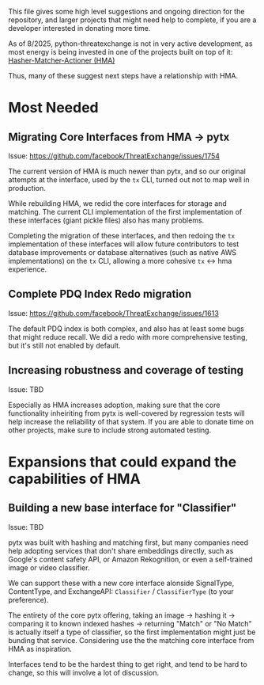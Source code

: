 This file gives some high level suggestions and ongoing direction for the repository, and larger projects that might need help to complete, if you are a developer interested in donating more time.

As of 8/2025, python-threatexchange is not in very active development, as most energy is being invested in one of the projects built on top of it: [Hasher-Matcher-Actioner (HMA)](https://github.com/facebook/ThreatExchange/new/main/hasher-matcher-actioner)

Thus, many of these suggest next steps have a relationship with HMA.


# Most Needed
## Migrating Core Interfaces from HMA -> pytx
Issue: https://github.com/facebook/ThreatExchange/issues/1754

The current version of HMA is much newer than pytx, and so our original attempts at the interface, used by the `tx` CLI, turned out not to map well in production. 

While rebuilding HMA, we redid the core interfaces for storage and matching. The current CLI implementation of the first implementation of these interfaces (giant pickle files) also has many problems.

Completing the migration of these interfaces, and then redoing the `tx` implementation of these interfaces will allow future contributors to test database improvements or database alternatives (such as native AWS implementations) on the `tx` CLI, allowing a more cohesive `tx` <-> hma experience.

## Complete PDQ Index Redo migration
Issue: https://github.com/facebook/ThreatExchange/issues/1613

The default PDQ index is both complex, and also has at least some bugs that might reduce recall. We did a redo with more comprehensive testing, but it's still not enabled by default.

## Increasing robustness and coverage of testing
Issue: TBD

Especially as HMA increases adoption, making sure that the core functionality inheiriting from pytx is well-covered by regression tests will help increase the reliability of that system. If you are able to donate time on other projects, make sure to include strong automated testing. 

# Expansions that could expand the capabilities of HMA
## Building a new base interface for "Classifier"
Issue: TBD

pytx was built with hashing and matching first, but many companies need help adopting services that don't share embeddings directly, such as Google's content safety API, or Amazon Rekognition, or even a self-trained image or video classifier.

We can support these with a new core interface alonside SignalType, ContentType, and ExchangeAPI: `Classifier` / `ClassifierType` (to your preference).

The entirety of the core pytx offering, taking an image -> hashing it -> comparing it to known indexed hashes -> returning "Match" or "No Match" is actually itself a type of classifier, so the first implementation might just be bunding that service. Considering use the the matching core interface from HMA as inspiration.  

Interfaces tend to be the hardest thing to get right, and tend to be hard to change, so this will involve a lot of discussion.
